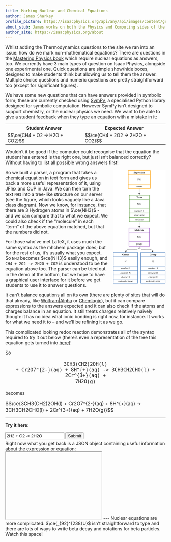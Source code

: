 ```yaml
---
title: Marking Nuclear and Chemical Equations
author: James Sharkey
profile_picture: https://isaacphysics.org/api/any/api/images/content/general_pages/about_us/photos/js.png
about_stub: James works on both the Physics and Computing sides of the Isaac Physics project, having previously worked on the Dynamics and Maths questions.
author_site: https://isaacphysics.org/about
---
```

Whilst adding the Thermodynamics questions to the site we ran into an issue: how do we mark non-mathematical equations? There are questions in the <a href="https://isaacphysics.org/book" target="_blank">Mastering Physics book</a> which require nuclear equations as answers, too. We currently have 3 main types of question on Isaac Physics, alongside one experimental one. Quick questions are simple show/hide boxes, designed to make students think but allowing us to tell them the answer. Multiple choice questions and numeric questions are pretty straightforward too (except for significant figures).

We have some new questions that can have answers provided in symbolic form; these are currently checked using <a href="http://www.sympy.org/en/index.html" target="_blank">SymPy</a>, a specialised Python library designed for symbolic computation. However SymPy isn’t designed to support chemistry, or the nuclear physics we need. We want to be able to give a student feedback when they type an equation with a mistake in it:

<table>
  <tr>
    <th>Student Answer</th>
    <th>Expected Answer</th>
  </tr>
  <tr>
    <td>$$\ce{CH4 + O2 -> H2O + CO2}$$</td>
    <td>$$\ce{CH4 + 2O2 -> 2H2O + CO2}$$</td>
  </tr>
</table>

Wouldn’t it be good if the computer could recognise that the equation the student has entered is the right one, but just isn’t balanced correctly? Without having to list all possible wrong answers first!

<img src="/images/simple_syntax_tree.svg" style="width:33%;float:right;margin-left:15px;">

So we built a parser, a program that takes a chemical equation in text form and gives us back a more useful representation of it, using JFlex and CUP in Java. We can then turn the text `NH3` into a tree-like structure on our server (see the figure, which looks vaguely like a Java class diagram). Now we know, for instance, that there are 3 Hydrogen atoms in $\ce{NH3}$ - and we can compare that to what we expect. We could also check if the “molecule” in each “term” of the above equation matched, but that the numbers did not.

For those who’ve met LaTeX, it uses much the same syntax as the mhchem package does; but for the rest of us, it’s usually what you expect. So `NH3` becomes $\ce{NH3}$ easily enough, and `CH4 + 2O2 -> 2H2O + CO2` is understood to be the equation above too. The parser can be tried out in the demo at the bottom, but we hope to have a graphical user interface for it before we get students to use it to answer questions.

It can’t balance equations all on its own (there are plenty of sites that will do that already, like <a href="https://www.wolframalpha.com/" target="_blank">Wolfram\|Alpha</a> or <a href="http://cs.mcgill.ca/~npaun/projects/chemlogic" target="_blank">Chemlogic</a>), but it can compare expressions to the answers expected and it can also check if the atoms and charges balance in an equation. It still treats charges relatively naively though: it has no idea what ionic bonding is right now, for instance. It works for what we need it to – and we’ll be refining it as we go.

This complicated looking redox reaction demonstrates all of the syntax required to try it out below (there’s even a representation of the tree this equation gets turned into <a href="/images/complex_syntax_tree.svg" target="_blank">here</a>)!

So

<code style="font-size:0.95rem;display:block;text-align:center;padding:5px;">3CH3(CH2)2OH(l) + Cr2O7^{2-}(aq) + 8H^{+}(aq) -> 3CH3CH2CHO(l) + 2Cr^{3+}(aq) + 7H2O(g)</code>

becomes

<p style="font-size:0.95rem;">$$\ce{3CH3(CH2)2OH(l) + Cr2O7^{2-}(aq) + 8H^{+}(aq) -> 3CH3CH2CHO(l) + 2Cr^{3+}(aq) + 7H2O(g)}$$</p>

---
**Try it here**:
<form action="/container/chemistry-checker/parse_form" method="post" target="result-frame" style="margin-bottom:5px;">
  <input name="description" type="text" style="display:none;" value="labs.isaacphysics.org">
	<input name="test" type="text" value="2H2 + O2 -> 2H2O">
	<input type="submit">
</form>
Right now what you get back is a JSON object containing useful information about the expression or equation:
<iframe name="result-frame" style="height:15em;"> </iframe>
---
Nuclear equations are more complicated: $\ce{_{92}^{238}U}$ isn’t straightforward to type and there are lots of ways to write beta decay and notations for beta particles. Watch this space!